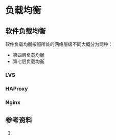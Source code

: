 # 负载均衡


<!--
ID: bb45a286-dbc7-42da-9217-16220418a590
Status: draft
Date: 2020-07-21T23:04:41
Modified: 2020-07-21T23:04:41
wp_id: 934
-->


## 软件负载均衡

软件负载均衡按照所处的网络层级不同大概分为两种：

- 第四层负载均衡
- 第七层负载均衡

### LVS

### HAProxy

### Nginx

## 参考资料

1. 